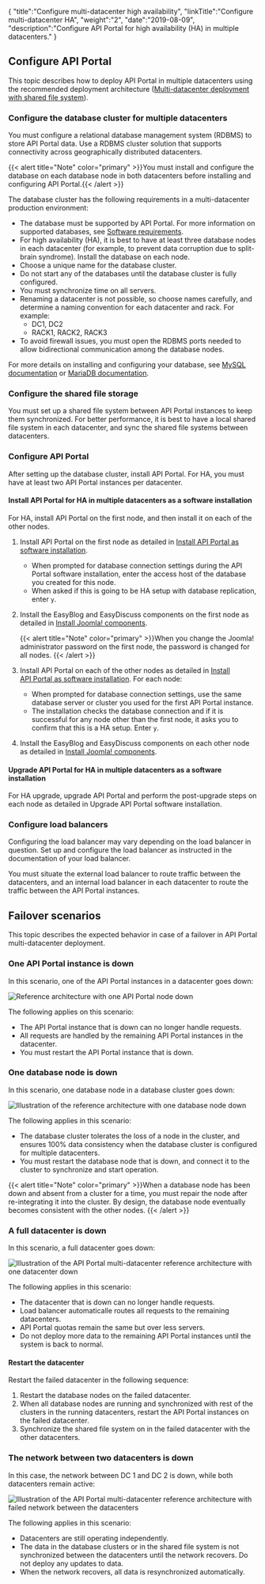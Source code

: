 {
    "title":"Configure multi-datacenter high availability",
    "linkTitle":"Configure multi-datacenter HA",
    "weight":"2",
    "date":"2019-08-09",
    "description":"Configure API Portal for high availability (HA) in multiple datacenters."
}

## Configure API Portal

This topic describes how to deploy API Portal in multiple datacenters using the recommended deployment architecture ([Multi-datacenter deployment with shared file system](/docs/apiportal_ha#multi-datacenter-deployment-with-shared-file-system)).

### Configure the database cluster for multiple datacenters

You must configure a relational database management system (RDBMS) to store API Portal data. Use a RDBMS cluster solution that supports connectivity across geographically distributed datacenters.

{{< alert title="Note" color="primary" >}}You must install and configure the database on each database node in both datacenters before installing and configuring API Portal.{{< /alert >}}

The database cluster has the following requirements in a multi-datacenter production environment:

* The database must be supported by API Portal. For more information on supported databases, see [Software requirements](/docs/apim_installation/apiportal_install/install_software_prereqs#software-requirements).
* For high availability (HA), it is best to have at least three database nodes in each datacenter (for example, to prevent data corruption due to split-brain syndrome). Install the database on each node.
* Choose a unique name for the database cluster.
* Do not start any of the databases until the database cluster is fully configured.
* You must synchronize time on all servers.
* Renaming a datacenter is not possible, so choose names carefully, and determine a naming convention for each datacenter and rack. For example:
    * DC1, DC2
    * RACK1, RACK2, RACK3
* To avoid firewall issues, you must open the RDBMS ports needed to allow bidirectional communication among the database nodes.

For more details on installing and configuring your database, see [MySQL documentation](https://dev.mysql.com/doc/refman/5.6/en/) or [MariaDB documentation](https://mariadb.com/kb/en/mariadb/documentation/).

### Configure the shared file storage

You must set up a shared file system between API Portal instances to keep them synchronized. For better performance, it is best to have a local shared file system in each datacenter, and sync the shared file systems between datacenters.

### Configure API Portal

After setting up the database cluster, install API Portal. For HA, you must have at least two API Portal instances per datacenter.

#### Install API Portal for HA in multiple datacenters as a software installation

For HA, install API Portal on the first node, and then install it on each of the other nodes.

1. Install API Portal on the first node as detailed in [Install API Portal as software installation](/docs/apim_installation/apiportal_install/install_software#install-api-portal-software).

    * When prompted for database connection settings during the API Portal software installation, enter the access host of the database you created for this node.
    * When asked if this is going to be HA setup with database replication, enter `y`.

2. Install the EasyBlog and EasyDiscuss components on the first node as detailed in [Install Joomla! components](/docs/apim_installation/apiportal_install/install_software#install-joomla-components).

    {{< alert title="Note" color="primary" >}}When you change the Joomla! administrator password on the first node, the password is changed for all nodes. {{< /alert >}}

3. Install API Portal on each of the other nodes as detailed in [Install API Portal as software installation](/docs/apim_installation/apiportal_install/install_software#install-api-portal-software). For each node:

    * When prompted for database connection settings, use the same database server or cluster you used for the first API Portal instance.
    * The installation checks the database connection and if it is successful for any node other than the first node, it asks you to confirm that this is a HA setup. Enter `y`.

4. Install the EasyBlog and EasyDiscuss components on each other node as detailed in [Install Joomla! components](/docs/apim_installation/apiportal_install/install_software#install-joomla-components).

#### Upgrade API Portal for HA in multiple datacenters as a software installation

For HA upgrade, upgrade API Portal and perform the post-upgrade steps on each node as detailed in Upgrade API Portal software installation.

### Configure load balancers

Configuring the load balancer may vary depending on the load balancer in question. Set up and configure the load balancer as instructed in the documentation of your load balancer.

You must situate the external load balancer to route traffic between the datacenters, and an internal load balancer in each datacenter to route the traffic between the API Portal instances.

## Failover scenarios

This topic describes the expected behavior in case of a failover in API Portal multi-datacenter deployment.

### One API Portal instance is down

In this scenario, one of the API Portal instances in a datacenter goes down:

![Reference architecture with one API Portal node down](/Images/APIPortal/API_Portal_multidc_failover_instance.png)

The following applies on this scenario:

* The API Portal instance that is down can no longer handle requests.
* All requests are handled by the remaining API Portal instances in the datacenter.
* You must restart the API Portal instance that is down.

### One database node is down

In this scenario, one database node in a database cluster goes down:

![Illustration of the reference architecture with one database node down](/Images/APIPortal/API_Portal_multidc_failover_db.png)

The following applies in this scenario:

* The database cluster tolerates the loss of a node in the cluster, and ensures 100% data consistency when the database cluster is configured for multiple datacenters.
* You must restart the database node that is down, and connect it to the cluster to synchronize and start operation.

{{< alert title="Note" color="primary" >}}When a database node has been down and absent from a cluster for a time, you must repair the node after re-integrating it into the cluster. By design, the database node eventually becomes consistent with the other nodes. {{< /alert >}}

### A full datacenter is down

In this scenario, a full datacenter goes down:

![Illustration of the API Portal multi-datacenter reference architecture with one datacenter down](/Images/APIPortal/API_Portal_multidc_failover_dc.png)

The following applies in this scenario:

* The datacenter that is down can no longer handle requests.
* Load balancer automaticalle routes all requests to the remaining datacenters.
* API Portal quotas remain the same but over less servers.
* Do not deploy more data to the remaining API Portal instances until the system is back to normal.

#### Restart the datacenter

Restart the failed datacenter in the following sequence:

1. Restart the database nodes on the failed datacenter.
2. When all database nodes are running and synchronized with rest of the clusters in the running datacenters, restart the API Portal instances on the failed datacenter.
3. Synchronize the shared file system on in the failed datacenter with the other datacenters.

### The network between two datacenters is down

In this case, the network between DC 1 and DC 2 is down, while both datacenters remain active:

![Illustration of the API Portal multi-datacenter reference architecture with failed network between the datacenters](/Images/APIPortal/API_Portal_multidc_failover_network.png)

The following applies in this scenario:

* Datacenters are still operating independently.
* The data in the database clusters or in the shared file system is not synchronized between the datacenters until the network recovers. Do not deploy any updates to data.
* When the network recovers, all data is resynchronized automatically.
